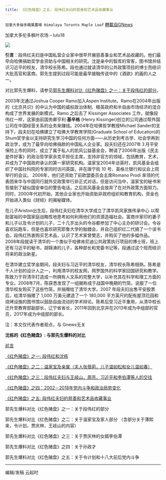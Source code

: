 ```yaml
---
title: 《红色赌盘》之五: 段伟红夫妇的慈善和艺术品收藏事业
---
```

`加拿大多倫多楓葉農場 Himalaya Toronto Maple Leaf` [轉載自GNews](https://gnews.org/zh-hans/1557325/)

加拿大多伦多枫叶农场 – lulu18

![](https://lh3.googleusercontent.com/Ixc72Ur9uNvlO-HfIDAFoGyckO9x3UdyzYAnDRNf88Ju7ph9uDLOoqDzcILhCJZMFgmkQ-Q6I1pdSDtOXVJyOnV766YpUvpoK_KQVOOFusVL7SzQ7vxlvY6qFj5bqkLRhQ1-oxnq=s0)

**引言**：段伟红夫妇是中国私营企业家中很早开展慈善事业和艺术品收藏的。他们最早向哈佛捐助奖学金资助与中国相关的研究。沈是亲中的智库的常客，图书馆并结识习近平的校友，清华校长陈希。段也通过就读清华的公共政策项目的博士而结识大批高官和富商。郭先生提到过段可能是最早接触传说中的《酒欲》的画的人之一。

对比郭先生爆料，请参见[郭先生爆料对比《红色赌盘》之一：关于段伟红的部分](https://gnews.org/zh-hans/1557336/)。

2003年沈通过Joshua Cooper Ramo加入Aspen Institute。Ramo在2004年出版的《北京共识》的中认为中国的威权政治体制、精英政府和半自由市场经济的混合构成了世界发展的新模式。Ramo 之后去了 Kissinger Associates 工作，就像段伟红一样，这家由前国务卿亨利·**基辛格** (Henry Kissinger)创立的公司通过帮外国公司在中国经营关系的业务来赚钱。2004年在哈佛哲学教授Michael Sander的支持下，段夫妇在哈佛建立了哈佛大学教育学院(Graduate School of Education)的Shum奖学金以支持研究生学习中国的任何方面——从历史到考古学、社会学再到政治学，成为了最早向哈佛捐款的中国私人企业家。段夫妇还在2007年３月平安保险上市的同时，成立了属于私人的凯风公益基金会，聘请了2006年出版《民主是件好事》的政治哲学家余克平担任主席，支持非官方的领域，包括教育，艺术，并成为了中国政府承认的第一家研究机构。温家宝2004年访英时，凯风基金会组织了中国社科院的专家同时访问英国，并在唐宁街 10 号、英格兰银行和议会上院举行的会议。 2006年，他们还资助了前欧盟委员会主席Romano Prodi 率领的代表团来华与中国同行就外交政策举行非正式对话，但是访问当中，温家宝的秘书宋哲接到了疑似国安单位的警告电话。之后凯风基金会放弃了在对外政策方面努力。同时，2000年代初开始，其他企业家也开始资助非政府组织和教育机构，资金也开始进入类似《财经》的揭秘媒体。

在儿子Ariston出生后，段伟红夫妇在清华大学成立了清华凯风家族传承中心 以帮助富裕的中国家庭战略性地思考如何利用他们的资源造福社会。富商许家印的妻子和儿子以及令计划的儿子，二十几岁出头的令谷都参加了中心主办的研讨会。令谷喜欢玩跑车，但是也喜欢研究耶鲁大学的骷髅会，并自己组织红二代搞了一个读书会。段伟红热衷购买艺术品，认识了艺术家曾樊志，并购买了他的多幅作品。2008年段就读于清华的一个类似于哈佛肯尼迪公共政策执行项目的博士班，班上还有习近平的秘书，胡锦涛的儿子，各种部长和党委书记等，段通过这个班而结识将来的政治新星。

在清华建立奖学金期间，段夫妇与习近平的清华校友，清华校长陈希相熟。陈希是千人计划的设计人之一，利用清华的校友网，网罗国外的科学家回国研究和教学。陈致力于将清华打造成一所拥有人文系的完整大学，以补充其在科学和理工方面的专业。2008年7月，陈获悉发现了一组据称成于战国中晚期的竹简，说服了一位清华校友购买了这些竹简，并捐赠给了清华大学。2007 年段夫妇出售平安股票后，给清华捐赠了 1,000 万美元建造了一个 180,000 平方英尺的配有屋顶花园和烧烤设施的图书馆以鼓励自由流动的学术辩论。陈希后受习近平重用，从清华校长迁升至教育部副部长，辽宁省省长，2011年回到北京并在2013年成为中组部的官员，2017年成为中组部的部长。

注：本文仅代表作者观点，与 Gnews无关

**沈栋的《红色赌盘》: 与郭先生爆料的对比**

[前言](https://gnews.org/zh-hans/1556432/)

[《红色赌盘》之一: 段伟红和沈栋](https://gnews.org/zh-hans/1556432/)

[《红色赌盘》之二：温家宝及亲属（夫人张蓓莉，儿子温如松和女儿温如春）](https://gnews.org/zh-hans/1556755/)

[《红色赌盘》之三：段伟红夫妇与王岐山，周亮，习近平和李伯潭等人的交往](https://gnews.org/zh-hans/1556757/)

[《红色赌盘》之四：2002－2018年党内斗争和政治局势变化](https://gnews.org/zh-hans/1556827/)

[《红色赌盘》之五: 段伟红夫妇的慈善和艺术品收藏事业](https://gnews.org/zh-hans/1557325/)

郭先生爆料对比《红色赌盘》之一：关于段伟红的部分

郭先生爆料对比《红色赌盘》之二：关于温家宝及家人部分 （含部分关于薄熙来，令计划，贾庆林，王歧山的内容）

郭先生爆料对比《红色赌盘》之三：关于贾庆林的女婿李伯潭

郭先生爆料对比《红色赌盘》之四：关于孙政才

郭先生爆料对比《红色赌盘》之五：关于令计划和十八大前后党内斗争

* * *

编辑/发稿 云起时

